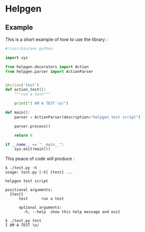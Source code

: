 Helpgen
=======

Example
-------

This is a short example of how to use the library :

```python
#!/usr/bin/env python

import sys

from helpgen.decorators import Action
from helpgen.parser import ActionParser


@Action('test')
def action_test():
    """run a test"""

    print("I AM A TEST \o/")

def main():
    parser = ActionParser(description="helpgen test script")

    parser.process()

    return 0

if __name__ == "__main__":
    sys.exit(main())
```


This peace of code will produce :

```
$ ./test.py -h
usage: test.py [-h] {test} ...

helpgen test script

positional arguments:
  {test}
      test      run a test

	  optional arguments:
	    -h, --help  show this help message and exit
```

```
$ ./test.py test
I AM A TEST \o/
```
